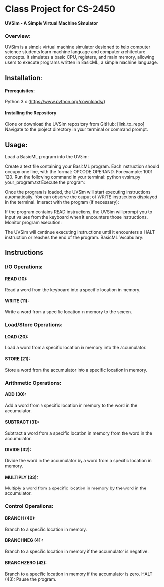 
# Class Project for CS-2450
#### UVSim - A Simple Virtual Machine Simulator

### Overview:
UVSim is a simple virtual machine simulator designed to help computer science students learn machine language and computer architecture concepts. It simulates a basic CPU, registers, and main memory, allowing users to execute programs written in BasicML, a simple machine language.


## Installation:

#### Prerequisites:

Python 3.x (https://www.python.org/downloads/)

#### Installing the Repository
Clone or download the UVSim repository from GitHub: [link_to_repo]
Navigate to the project directory in your terminal or command prompt.

## Usage:

Load a BasicML program into the UVSim:

Create a text file containing your BasicML program. Each instruction should occupy one line, with the format: OPCODE OPERAND. For example: 1001 120.
Run the following command in your terminal: python uvsim.py your_program.txt
Execute the program:

Once the program is loaded, the UVSim will start executing instructions automatically.
You can observe the output of WRITE instructions displayed in the terminal.
Interact with the program (if necessary):

If the program contains READ instructions, the UVSim will prompt you to input values from the keyboard when it encounters those instructions.
Monitor program execution:

The UVSim will continue executing instructions until it encounters a HALT instruction or reaches the end of the program.
BasicML Vocabulary:

## Instructions
### I/O Operations:

#### READ (10): 
Read a word from the keyboard into a specific location in memory.
#### WRITE (11): 
Write a word from a specific location in memory to the screen.

### Load/Store Operations:

#### LOAD (20): 
Load a word from a specific location in memory into the accumulator.
#### STORE (21): 
Store a word from the accumulator into a specific location in memory.

### Arithmetic Operations:

#### ADD (30): 
Add a word from a specific location in memory to the word in the accumulator.
#### SUBTRACT (31): 
Subtract a word from a specific location in memory from the word in the accumulator.
#### DIVIDE (32): 
Divide the word in the accumulator by a word from a specific location in memory.
#### MULTIPLY (33): 
Multiply a word from a specific location in memory by the word in the accumulator.

### Control Operations:

#### BRANCH (40): 
Branch to a specific location in memory.
#### BRANCHNEG (41): 
Branch to a specific location in memory if the accumulator is negative.
#### BRANCHZERO (42): 
Branch to a specific location in memory if the accumulator is zero.
HALT (43): Pause the program.
